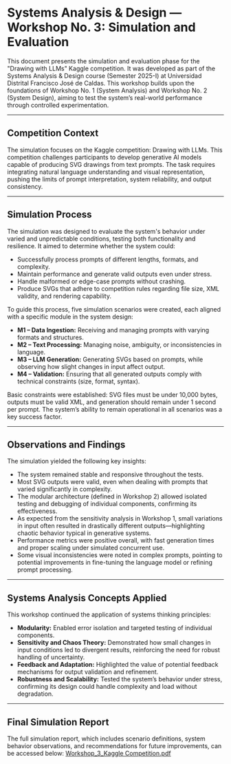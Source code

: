 # Systems Analysis & Design — Workshop No. 3: Simulation and Evaluation

This document presents the simulation and evaluation phase for the "Drawing with LLMs" Kaggle competition. It was developed as part of the Systems Analysis & Design course (Semester 2025-I) at Universidad Distrital Francisco José de Caldas. This workshop builds upon the foundations of Workshop No. 1 (System Analysis) and Workshop No. 2 (System Design), aiming to test the system’s real-world performance through controlled experimentation.

---

## Competition Context

The simulation focuses on the Kaggle competition: Drawing with LLMs. This competition challenges participants to develop generative AI models capable of producing SVG drawings from text prompts. The task requires integrating natural language understanding and visual representation, pushing the limits of prompt interpretation, system reliability, and output consistency.

---

## Simulation Process

The simulation was designed to evaluate the system's behavior under varied and unpredictable conditions, testing both functionality and resilience. It aimed to determine whether the system could:

- Successfully process prompts of different lengths, formats, and complexity.
- Maintain performance and generate valid outputs even under stress.
- Handle malformed or edge-case prompts without crashing.
- Produce SVGs that adhere to competition rules regarding file size, XML validity, and rendering capability.

To guide this process, five simulation scenarios were created, each aligned with a specific module in the system design:

- **M1 – Data Ingestion:** Receiving and managing prompts with varying formats and structures.
- **M2 – Text Processing:** Managing noise, ambiguity, or inconsistencies in language.
- **M3 – LLM Generation:** Generating SVGs based on prompts, while observing how slight changes in input affect output.
- **M4 – Validation:** Ensuring that all generated outputs comply with technical constraints (size, format, syntax).

Basic constraints were established: SVG files must be under 10,000 bytes, outputs must be valid XML, and generation should remain under 1 second per prompt. The system’s ability to remain operational in all scenarios was a key success factor.

---

## Observations and Findings

The simulation yielded the following key insights:

- The system remained stable and responsive throughout the tests.
- Most SVG outputs were valid, even when dealing with prompts that varied significantly in complexity.
- The modular architecture (defined in Workshop 2) allowed isolated testing and debugging of individual components, confirming its effectiveness.
- As expected from the sensitivity analysis in Workshop 1, small variations in input often resulted in drastically different outputs—highlighting chaotic behavior typical in generative systems.
- Performance metrics were positive overall, with fast generation times and proper scaling under simulated concurrent use.
- Some visual inconsistencies were noted in complex prompts, pointing to potential improvements in fine-tuning the language model or refining prompt processing.

---

## Systems Analysis Concepts Applied

This workshop continued the application of systems thinking principles:

- **Modularity:** Enabled error isolation and targeted testing of individual components.
- **Sensitivity and Chaos Theory:** Demonstrated how small changes in input conditions led to divergent results, reinforcing the need for robust handling of uncertainty.
- **Feedback and Adaptation:** Highlighted the value of potential feedback mechanisms for output validation and refinement.
- **Robustness and Scalability:** Tested the system’s behavior under stress, confirming its design could handle complexity and load without degradation.

---

## Final Simulation Report

The full simulation report, which includes scenario definitions, system behavior observations, and recommendations for future improvements, can be accessed below:
[Workshop_3_Kaggle Competition.pdf](https://github.com/Edd022/SystemsAnalisis/blob/main/Workshop_3/Workshop_3%20Workshop_3_Kaggle%20Competition.pdf)
